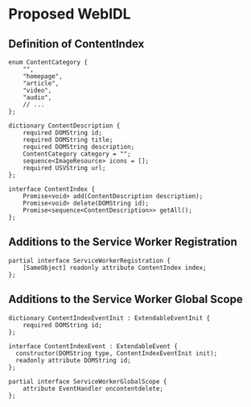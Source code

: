 # Proposed WebIDL

## Definition of ContentIndex
```webidl
enum ContentCategory {
    "",
    "homepage",
    "article",
    "video",
    "audio",
    // ...
};

dictionary ContentDescription {
    required DOMString id;
    required DOMString title;
    required DOMString description;
    ContentCategory category = "";
    sequence<ImageResource> icons = [];
    required USVString url;
};

interface ContentIndex {
    Promise<void> add(ContentDescription description);
    Promise<void> delete(DOMString id);
    Promise<sequence<ContentDescription>> getAll();
};
```

## Additions to the Service Worker Registration
```webidl
partial interface ServiceWorkerRegistration {
    [SameObject] readonly attribute ContentIndex index;
};
```

## Additions to the Service Worker Global Scope
```webidl
dictionary ContentIndexEventInit : ExtendableEventInit {
    required DOMString id;
};

interface ContentIndexEvent : ExtendableEvent {
  constructor(DOMString type, ContentIndexEventInit init);
  readonly attribute DOMString id;
};

partial interface ServiceWorkerGlobalScope {
    attribute EventHandler oncontentdelete;
};
```
